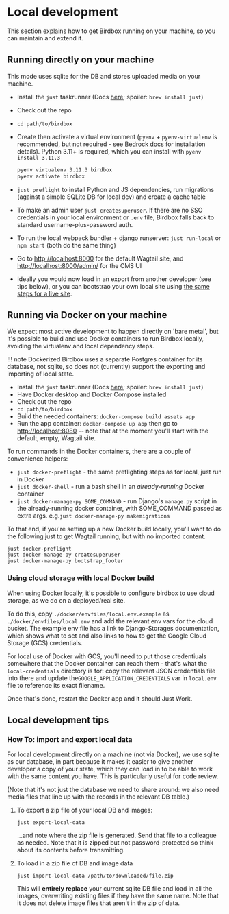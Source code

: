 # Local development

This section explains how to get Birdbox running on your machine, so you can maintain and extend it.

## Running directly on your machine

This mode uses sqlite for the DB and stores uploaded media on your machine.

* Install the `just` taskrunner (Docs [here](https://github.com/casey/just); spoiler: `brew install just`)
* Check out the repo
* `cd path/to/birdbox`
* Create then activate a virtual environment (`pyenv` + `pyenv-virtualenv` is recommended, but not required - see [Bedrock docs](https://bedrock.readthedocs.io/en/latest/install.html#local-installation) for installation details). Python 3.11+ is required, which you can install with `pyenv install 3.11.3`

    ``` bash
    pyenv virtualenv 3.11.3 birdbox
    pyenv activate birdbox
    ```

* `just preflight` to install Python and JS dependencies, run migrations (against a simple SQLite DB for local dev) and create a cache table
* To make an admin user `just createsuperuser`. If there are no SSO credentials in your local environment or `.env` file, Birdbox falls back to standard username-plus-password auth.
* To run the local webpack bundler + django runserver: `just run-local` or `npm start` (both do the same thing)
* Go to <http://localhost:8000> for the default Wagtail site, and <http://localhost:8000/admin/> for the CMS UI
* Ideally you would now load in an export from another developer (see tips below), or you can bootstrao your own local site using [the same steps for a live site](../bootstrapping/#wagtail-bootstrap-an-initial-site).

## Running via Docker on your machine

We expect most active development to happen directly on 'bare metal', but it's possible to build and use Docker containers to run Birdbox locally, avoiding the virtualenv and local dependency steps.

!!! note
    Dockerized Birdbox uses a separate Postgres container for its database, not sqlite, so does not (currently) support the exporting and importing of local state.

* Install the `just` taskrunner (Docs [here](https://github.com/casey/just); spoiler: `brew install just`)
* Have Docker desktop and Docker Compose installed
* Check out the repo
* `cd path/to/birdbox`
* Build the needed containers: `docker-compose build assets app`
* Run the app container: `docker-compose up app` then go to <http://localhost:8080> -- note that at the moment you'll start with the default, empty, Wagtail site.

To run commands in the Docker containers, there are a couple of convenience helpers:

* `just docker-preflight` - the same preflighting steps as for local, just run in Docker
* `just docker-shell` - run a bash shell in an _already-running_ Docker container
* `just docker-manage-py SOME_COMMAND` - run Django's `manage.py` script in the already-running docker container, with SOME_COMMAND passed as extra args. e.g.`just docker-manage-py makemigrations`

To that end, if you're setting up a new Docker build locally, you'll want to do the following just to get Wagtail running, but with no imported content.

```
just docker-preflight
just docker-manage-py createsuperuser
just docker-manage-py bootstrap_footer
```

### Using cloud storage with local Docker build

When using Docker locally, it's possible to configure birdbox to use cloud storage, as we do on a deployed/real site.

To do this, copy `./docker/envfiles/local.env.example` as `./docker/envfiles/local.env` and add the relevant env vars for the cloud bucket. The example env file has a link to Django-Storages documentation, which  shows what to set and also links to how to get the Google Cloud Storage (GCS) credentials.

For local use of Docker with GCS, you'll need to put those credentiuals somewhere that the Docker container can reach them - that's what the `local-credentials` directory is for: copy the relevant JSON credentials file into there and update the`GOOGLE_APPLICATION_CREDENTIALS` var in `local.env` file to reference its exact filename.

Once that's done, restart the Docker app and it should Just Work.

## Local development tips

### How To: import and export local data

For local development directly on a machine (not via Docker), we use sqlite as our database, in part because it makes it easier to give another developer a copy of your state, which they can load in to be able to work with the same content you have. This is particularly useful for code review.

(Note that it's not just the database we need to share around: we also need media files that line up with the records in the relevant DB table.)

1. To export a zip file of your local DB and images:

    `just export-local-data`

    ...and note where the zip file is generated. Send that file to a colleague as needed. Note that it is zipped but not password-protected so think about its contents before transmitting.

2. To load in a zip file of DB and image data

    `just import-local-data /path/to/downloaded/file.zip`

    This will **entirely replace** your current sqlite DB file and load in all the images, overwriting existing files if they have the same name. Note that it does not delete image files that aren't in the zip of data.
